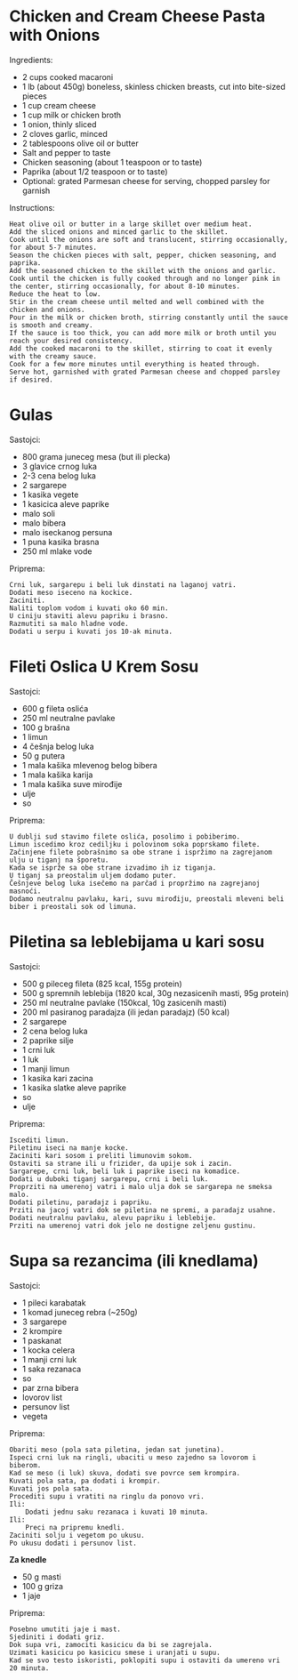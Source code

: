 # Chicken and Cream Cheese Pasta with Onions

Ingredients:

*    2 cups cooked macaroni
*    1 lb (about 450g) boneless, skinless chicken breasts, cut into bite-sized pieces
*    1 cup cream cheese
*    1 cup milk or chicken broth
*    1 onion, thinly sliced
*    2 cloves garlic, minced
*    2 tablespoons olive oil or butter
*    Salt and pepper to taste
*    Chicken seasoning (about 1 teaspoon or to taste)
*    Paprika (about 1/2 teaspoon or to taste)
*    Optional: grated Parmesan cheese for serving, chopped parsley for garnish

Instructions:

    Heat olive oil or butter in a large skillet over medium heat.
    Add the sliced onions and minced garlic to the skillet.
    Cook until the onions are soft and translucent, stirring occasionally, for about 5-7 minutes.
    Season the chicken pieces with salt, pepper, chicken seasoning, and paprika.
    Add the seasoned chicken to the skillet with the onions and garlic.
    Cook until the chicken is fully cooked through and no longer pink in the center, stirring occasionally, for about 8-10 minutes.
    Reduce the heat to low.
    Stir in the cream cheese until melted and well combined with the chicken and onions.
    Pour in the milk or chicken broth, stirring constantly until the sauce is smooth and creamy.
    If the sauce is too thick, you can add more milk or broth until you reach your desired consistency.
    Add the cooked macaroni to the skillet, stirring to coat it evenly with the creamy sauce.
    Cook for a few more minutes until everything is heated through.
    Serve hot, garnished with grated Parmesan cheese and chopped parsley if desired.


# Gulas

Sastojci:

*   800 grama juneceg mesa (but ili plecka)
*   3 glavice crnog luka
*   2-3 cena belog luka
*   2 sargarepe
*   1 kasika vegete
*   1 kasicica aleve paprike
*   malo soli
*   malo bibera
*   malo iseckanog persuna
*   1 puna kasika brasna
*   250 ml mlake vode

Priprema:
    
    Crni luk, sargarepu i beli luk dinstati na laganoj vatri.
    Dodati meso iseceno na kockice.
    Zaciniti.
    Naliti toplom vodom i kuvati oko 60 min.
    U ciniju staviti alevu papriku i brasno.
    Razmutiti sa malo hladne vode.
    Dodati u serpu i kuvati jos 10-ak minuta.


# Fileti Oslica U Krem Sosu

Sastojci:

*   600 g fileta oslića
*   250 ml neutralne pavlake
*   100 g brašna
*   1 limun
*   4 češnja belog luka
*   50 g putera
*   1 mala kašika mlevenog belog bibera
*   1 mala kašika karija
*   1 mala kašika suve mirođije
*   ulje
*   so 

Priprema:

    U dublji sud stavimo filete oslića, posolimo i pobiberimo.
    Limun iscedimo kroz cediljku i polovinom soka poprskamo filete.
    Začinjene filete pobrašnimo sa obe strane i ispržimo na zagrejanom ulju u tiganj na šporetu.
    Kada se isprže sa obe strane izvadimo ih iz tiganja.
    U tiganj sa preostalim uljem dodamo puter.
    Češnjeve belog luka isečemo na parčad i propržimo na zagrejanoj masnoći.
    Dodamo neutralnu pavlaku, kari, suvu mirođiju, preostali mleveni beli biber i preostali sok od limuna.


# Piletina sa leblebijama u kari sosu

Sastojci:

* 500 g pileceg fileta (825 kcal, 155g protein)
* 500 g spremnih leblebija (1820 kcal, 30g nezasicenih masti, 95g protein)
* 250 ml neutralne pavlake (150kcal, 10g zasicenih masti)
* 200 ml pasiranog paradajza (ili jedan paradajz) (50 kcal)
* 2 sargarepe
* 2 cena belog luka
* 2 paprike silje
* 1 crni luk
* 1 luk
* 1 manji limun
* 1 kasika kari zacina
* 1 kasika slatke aleve paprike
* so
* ulje

Priprema:

    Iscediti limun.
    Piletinu iseci na manje kocke.
    Zaciniti kari sosom i preliti limunovim sokom.
    Ostaviti sa strane ili u frizider, da upije sok i zacin.
    Sargarepe, crni luk, beli luk i paprike iseci na komadice.
    Dodati u duboki tiganj sargarepu, crni i beli luk.
    Proprziti na umerenoj vatri i malo ulja dok se sargarepa ne smeksa malo.
    Dodati piletinu, paradajz i papriku.
    Prziti na jacoj vatri dok se piletina ne spremi, a paradajz usahne.
    Dodati neutralnu pavlaku, alevu papriku i leblebije.
    Prziti na umerenoj vatri dok jelo ne dostigne zeljenu gustinu.

# Supa sa rezancima (ili knedlama)

Sastojci:

* 1 pileci karabatak
* 1 komad juneceg rebra (~250g)
* 3 sargarepe
* 2 krompire
* 1 paskanat
* 1 kocka celera
* 1 manji crni luk
* 1 saka rezanaca
* so
* par zrna bibera
* lovorov list
* persunov list
* vegeta

Priprema:

    Obariti meso (pola sata piletina, jedan sat junetina).
    Ispeci crni luk na ringli, ubaciti u meso zajedno sa lovorom i biberom.
    Kad se meso (i luk) skuva, dodati sve povrce sem krompira.
    Kuvati pola sata, pa dodati i krompir.
    Kuvati jos pola sata.
    Procediti supu i vratiti na ringlu da ponovo vri.
    Ili:
        Dodati jednu saku rezanaca i kuvati 10 minuta.
    Ili:
        Preci na pripremu knedli.
    Zaciniti solju i vegetom po ukusu.
    Po ukusu dodati i persunov list.

**Za knedle**
* 50 g masti
* 100 g griza
* 1 jaje

Priprema:

    Posebno umutiti jaje i mast.
    Sjediniti i dodati griz.
    Dok supa vri, zamociti kasicicu da bi se zagrejala.
    Uzimati kasicicu po kasicicu smese i uranjati u supu.
    Kad se svo testo iskoristi, poklopiti supu i ostaviti da umereno vri 20 minuta.
